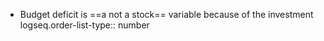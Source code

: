 - Budget deficit is ==a not a stock== variable because of the investment
  logseq.order-list-type:: number